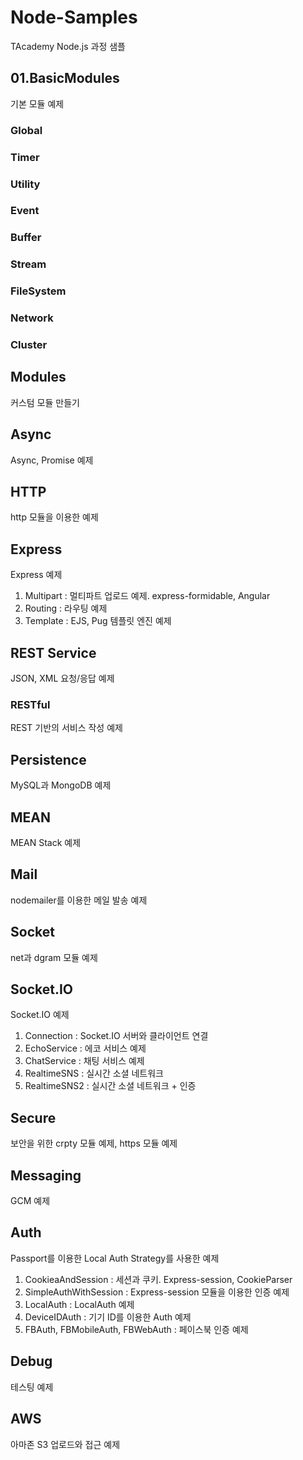 # Node-Samples
TAcademy Node.js 과정 샘플

## 01.BasicModules
기본 모듈 예제

### Global

### Timer

### Utility

### Event

### Buffer

### Stream

### FileSystem

### Network

### Cluster


## Modules
커스텀 모듈 만들기


## Async
Async, Promise 예제

## HTTP
http 모듈을 이용한 예제

## Express
Express 예제

1. Multipart : 멀티파트 업로드 예제. express-formidable, Angular
1. Routing : 라우팅 예제
1. Template : EJS, Pug 템플릿 엔진 예제

## REST Service
JSON, XML 요청/응답 예제

### RESTful
REST 기반의 서비스 작성 예제

## Persistence
MySQL과 MongoDB 예제



## MEAN
MEAN Stack 예제

## Mail
nodemailer를 이용한 메일 발송 예제

## Socket
net과 dgram 모듈 예제

## Socket.IO
Socket.IO 예제

1. Connection : Socket.IO 서버와 클라이언트 연결
1. EchoService : 에코 서비스 예제
1. ChatService : 채팅 서비스 예제
1. RealtimeSNS : 실시간 소셜 네트워크
1. RealtimeSNS2 : 실시간 소셜 네트워크 + 인증


## Secure
보안을 위한 crpty 모듈 예제, https 모듈 예제


## Messaging
GCM 예제


## Auth
Passport를 이용한 Local Auth Strategy를 사용한 예제

1. CookieaAndSession : 세션과 쿠키. Express-session, CookieParser
1. SimpleAuthWithSession : Express-session 모듈을 이용한 인증 예제
1. LocalAuth : LocalAuth 예제
1. DeviceIDAuth : 기기 ID를 이용한 Auth 예제
1. FBAuth, FBMobileAuth, FBWebAuth : 페이스북 인증 예제


## Debug
테스팅 예제


## AWS
아마존 S3 업로드와 접근 예제





